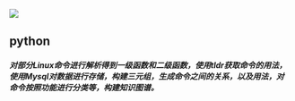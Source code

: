 ![](https://github.com/Christine-wx/Python/assets/76867877/3a4e1f9c-3ea3-4f2a-9011-8968537a3f9b)
## python
##### 对部分Linux命令进行解析得到一级函数和二级函数，使用tldr获取命令的用法，使用Mysql对数据进行存储，构建三元组，生成命令之间的关系，以及用法，对命令按照功能进行分类等，构建知识图谱。
